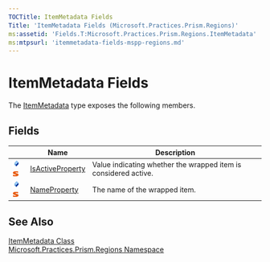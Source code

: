 ```yaml
---
TOCTitle: ItemMetadata Fields
Title: 'ItemMetadata Fields (Microsoft.Practices.Prism.Regions)'
ms:assetid: 'Fields.T:Microsoft.Practices.Prism.Regions.ItemMetadata'
ms:mtpsurl: 'itemmetadata-fields-mspp-regions.md'
---
```


# ItemMetadata Fields

The [ItemMetadata](/patterns-practices/reference/itemmetadata-class-mspp-regions) type exposes the following members.

## Fields

<table>
<thead>
<tr class="header">
<th> </th>
<th>Name</th>
<th>Description</th>
</tr>
</thead>
<tbody>
<tr class="odd">
<td><img src="/patterns-practices/reference/images/public-field.gif" alt="Public field"/><img src="/patterns-practices/reference/images/static-member.gif" alt="Static member"/></td>
<td><a href="/patterns-practices/reference/itemmetadata-isactiveproperty-field-mspp-regions" data-raw-source="[IsActiveProperty](/patterns-practices/reference/itemmetadata-isactiveproperty-field-mspp-regions)">IsActiveProperty</a></td>
<td><div class="summary">
Value indicating whether the wrapped item is considered active.
</div></td>
</tr>
<tr class="even">
<td><img src="/patterns-practices/reference/images/public-field.gif" alt="Public field"/><img src="/patterns-practices/reference/images/static-member.gif" alt="Static member"/></td>
<td><a href="/patterns-practices/reference/itemmetadata-nameproperty-field-mspp-regions" data-raw-source="[NameProperty](/patterns-practices/reference/itemmetadata-nameproperty-field-mspp-regions)">NameProperty</a></td>
<td><div class="summary">
The name of the wrapped item.
</div></td>
</tr>
</tbody>
</table>

## See Also

[ItemMetadata Class](/patterns-practices/reference/itemmetadata-class-mspp-regions)  
[Microsoft.Practices.Prism.Regions Namespace](/patterns-practices/reference/mspp-regions-namespace)
